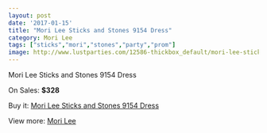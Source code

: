 ```yaml
---
layout: post
date: '2017-01-15'
title: "Mori Lee Sticks and Stones 9154 Dress"
category: Mori Lee
tags: ["sticks","mori","stones","party","prom"]
image: http://www.lustparties.com/12586-thickbox_default/mori-lee-sticks-and-stones-9154-dress.jpg
---
```

Mori Lee Sticks and Stones 9154 Dress

On Sales: **$328**
<a href="https://www.lustparties.com/en/mori-lee/4692-mori-lee-sticks-and-stones-9154-dress.html"><amp-img layout="responsive" width="600" height="600" src="//www.lustparties.com/12586-thickbox_default/mori-lee-sticks-and-stones-9154-dress.jpg" alt="Mori Lee Sticks and Stones 9154 Dress 0" /></a>
<a href="https://www.lustparties.com/en/mori-lee/4692-mori-lee-sticks-and-stones-9154-dress.html"><amp-img layout="responsive" width="600" height="600" src="//www.lustparties.com/12587-thickbox_default/mori-lee-sticks-and-stones-9154-dress.jpg" alt="Mori Lee Sticks and Stones 9154 Dress 1" /></a>
<a href="https://www.lustparties.com/en/mori-lee/4692-mori-lee-sticks-and-stones-9154-dress.html"><amp-img layout="responsive" width="600" height="600" src="//www.lustparties.com/12588-thickbox_default/mori-lee-sticks-and-stones-9154-dress.jpg" alt="Mori Lee Sticks and Stones 9154 Dress 2" /></a>

Buy it: [Mori Lee Sticks and Stones 9154 Dress](https://www.lustparties.com/en/mori-lee/4692-mori-lee-sticks-and-stones-9154-dress.html "Mori Lee Sticks and Stones 9154 Dress")

View more: [Mori Lee](https://www.lustparties.com/en/26-mori-lee "Mori Lee")